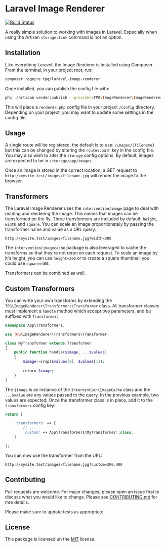 # Laravel Image Renderer

[![Build Status](https://travis-ci.org/tpg/laravel-image-renderer.svg?branch=master)](https://travis-ci.org/tpg/laravel-image-renderer)

 A really simple solution to working with images in Laravel. Especially when using the Artisan `storage:link` command is not an option. 

## Installation

Like everything Laravel, the Image Renderer is installed using Composer. From the terminal, in your project root, run:

```bash
composer require tpg/laravel-image-renderer
```

Once installed, you can publish the config file with:

```bash
php ./artisan vendor:publish --provider=TPG\ImageRenderer\ImageRendererServiceProvider
```

This will place a `renderer.php` config file in your project `/config` directory. Depending on your project, you may want to update some settings in the config file.

## Usage

A single route will be registered, the default is to use: `/images/{filename}` but this can be changed by altering the `routes.path` key in the config file.
You may also wish to alter the `storage` config options. By default, images are expected to be in `/storage/app/images`.

Once an image is stored in the correct location, a GET request to `http://mysite.test/images/filename.jpg` will render the image to the browser.

## Transformers

The Laravel Image Renderer uses the `intervention/image` page to deal with reading and rendering the image. This means that images can be transformed on the fly. Three transformers are included by default: `height`, `width` and `square`. You can scale an image proportionately by passing the transformer name and value as a URL query:

```
http://mysite.test/images/filename.jpg?width=300
```

The `intervention/imagecache` package is also leveraged to cache the transforms so that they're not rerun on each request. To scale an image by it's height, you can use `height=300` or to create a square thumbnail you could use `square=400`. 

Transformers can be combined as well.

## Custom Transformers

You can write your own transforms by extending the `TPG\ImageRenderer\Transformers\Transformer` class. All transformer classes must implement a `handle` method which accept two parameters, and be suffixed with `Transformer`:

```php
namespace App\Transformers;

use TPG\ImageRenderer\Transformers\Transformer;

class MyTransformer extends Transformer
{
    public function handle($image, ...$values)
    {
        $image->crop($values[0], $values[1]);
        
        returm $image;
    }
}
```

The `$image` is an instance of the `Intervention\ImageCache` class and the `...$value` are any values passed to the query. In the previous example, two values are expected. Once the transformer class is in place, add it to the `transformers` config key:

```php
return [

    'transformers' => [
        // ...
        'custom' => App\Transformers\MyTransformer::class,
    ]

];
```

You can now use the transformer from the URL:

```
http://mysite.test/images/filename.jpg?custom=300,400
```

## Contributing
Pull requests are welcome. For major changes, please open an issue first to discuss what you would like to change. Please see [CONTRIBUTING.md]() for mre details.

Please make sure to update tests as appropriate.

## License
This package is licensed un the [MIT](LICENSE.md) license.
